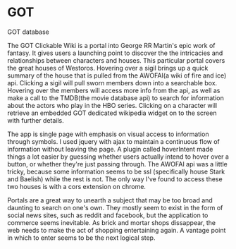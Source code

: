 # GOT
GOT database

The GOT Clickable Wiki is a portal into George RR Martin's epic work of fantasy. 
It gives users a launching point to discover the the intricacies and relationships between
characters and houses. This particular portal covers the great houses of Westoros. Hovering over a sigil
brings up a quick summary of the house that is pulled from the AWOFAI(a wiki of fire and ice) api.
Clicking a sigil will pull sworn members down into a searchable box. Hovering over the members will access
more info from the api, as well as make a call to the TMDB(the movie database api) to search for information
about the actors who play in the HBO series. Clicking on a character will retrieve an embedded GOT dedicated
wikipedia widget on to the screen with further details.

The app is single page with emphasis on visual access to information through symbols. I used jquery with ajax
to maintain a continuous flow of information without leaving the page. A plugin called hoverIntent made things a lot
easier by guessing whether users actually intend to hover over a button, or whether they're just passing through. The AWOFAI
api was a little tricky, because some information seems to be ssl (specifically house Stark and Baelish) while the rest is not.
The only way I've found to access these two houses is with a cors extension on chrome.

Portals are a great way to unearth a subject that may be too broad and daunting
to search on one's own. They mostly seem to exist in the form of social news sites, such as reddit and facebook,
but the application to commerce seems inevitable. As brick and mortar shops dissappear, the web needs to
make the act of shopping entertaining again. A vantage point in which to enter seems to be the next logical step.
